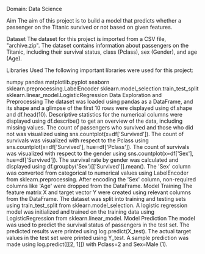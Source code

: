 
Domain: Data Science

Aim
The aim of this project is to build a model that predicts whether a passenger on the Titanic survived or not based on given features.

Dataset
The dataset for this project is imported from a CSV file, "archive.zip". The dataset contains information about passengers on the Titanic, including their survival status, class (Pclass), sex (Gender), and age (Age).

Libraries Used
The following important libraries were used for this project:

numpy
pandas
matplotlib.pyplot
seaborn
sklearn.preprocessing.LabelEncoder
sklearn.model_selection.train_test_split
sklearn.linear_model.LogisticRegression
Data Exploration and Preprocessing
The dataset was loaded using pandas as a DataFrame, and its shape and a glimpse of the first 10 rows were displayed using df.shape and df.head(10).
Descriptive statistics for the numerical columns were displayed using df.describe() to get an overview of the data, including missing values.
The count of passengers who survived and those who did not was visualized using sns.countplot(x=df['Survived']).
The count of survivals was visualized with respect to the Pclass using sns.countplot(x=df['Survived'], hue=df['Pclass']).
The count of survivals was visualized with respect to the gender using sns.countplot(x=df['Sex'], hue=df['Survived']).
The survival rate by gender was calculated and displayed using df.groupby('Sex')[['Survived']].mean().
The 'Sex' column was converted from categorical to numerical values using LabelEncoder from sklearn.preprocessing.
After encoding the 'Sex' column, non-required columns like 'Age' were dropped from the DataFrame.
Model Training
The feature matrix X and target vector Y were created using relevant columns from the DataFrame.
The dataset was split into training and testing sets using train_test_split from sklearn.model_selection.
A logistic regression model was initialized and trained on the training data using LogisticRegression from sklearn.linear_model.
Model Prediction
The model was used to predict the survival status of passengers in the test set.
The predicted results were printed using log.predict(X_test).
The actual target values in the test set were printed using Y_test.
A sample prediction was made using log.predict([[2, 1]]) with Pclass=2 and Sex=Male (1).
